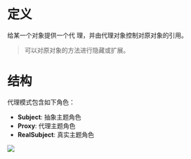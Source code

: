 # 定义

给某一个对象提供一个代 理，并由代理对象控制对原对象的引用。

> 可以对原对象的方法进行隐藏或扩展。

# 结构

代理模式包含如下角色：

* **Subject**: 抽象主题角色
* **Proxy**: 代理主题角色
* **RealSubject**: 真实主题角色

![](https://i.imgur.com/laKbarN.png)